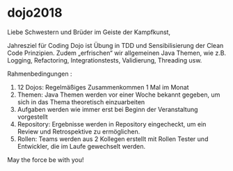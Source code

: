 # dojo2018
Liebe Schwestern und Brüder im Geiste der Kampfkunst, 


Jahresziel für Coding Dojo ist  Übung in TDD und Sensibilisierung der  Clean Code Prinzipien. 
Zudem „erfrischen“ wir allgemeinen Java Themen, wie z.B. Logging, Refactoring, Integrationstests, Validierung, Threading usw.

Rahmenbedingungen :
1.	12 Dojos: Regelmäßiges Zusammenkommen 1 Mal im Monat
2.	Themen: Java Themen werden vor einer Woche bekannt gegeben, um sich in das Thema theoretisch einzuarbeiten
3.	Aufgaben werden wie immer erst bei Beginn der Veranstaltung vorgestellt
4.	Repository: Ergebnisse werden in Repository eingecheckt, um ein Review und Retrospektive zu ermöglichen.
5.	Rollen: Teams werden aus 2 Kollegen erstellt mit Rollen Tester und Entwickler, die im Laufe gewechselt werden. 

May the force be with you!
